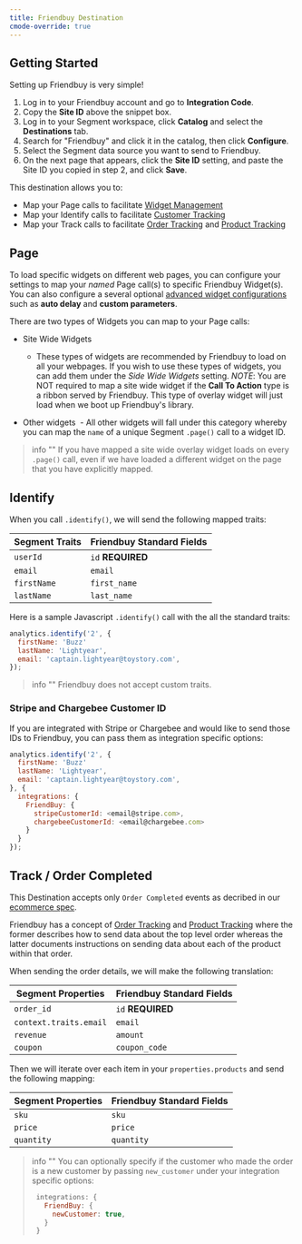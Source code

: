 ```yaml
---
title: Friendbuy Destination
cmode-override: true
---
```


## Getting Started

Setting up Friendbuy is very simple!

1. Log in to your Friendbuy account and go to **Integration Code**.
2. Copy the **Site ID** above the snippet box.
3. Log in to your Segment workspace, click **Catalog** and select the **Destinations** tab.
4. Search for "Friendbuy" and click it in the catalog, then click **Configure**.
5. Select the Segment data source you want to send to Friendbuy.
6. On the next page that appears, click the **Site ID** setting, and paste the Site ID you copied in step 2, and click **Save**.

This destination allows you to:

- Map your Page calls to facilitate [Widget Management](http://developers.friendbuy.com/#widget-management)
- Map your Identify calls to facilitate [Customer Tracking](http://developers.friendbuy.com/#customer-tracking)
- Map your Track calls to facilitate [Order Tracking](http://developers.friendbuy.com/#order-tracking) and [Product Tracking](http://developers.friendbuy.com/#product-tracking)


## Page

To load specific widgets on different web pages, you can configure your settings to map your _named_ Page call(s) to specific Friendbuy Widget(s). You can also configure a several optional [advanced widget configurations](http://developers.friendbuy.com/#widget-options) such as **auto delay** and **custom parameters**.


There are two types of Widgets you can map to your Page calls:

- Site Wide Widgets
  - These types of widgets are recommended by Friendbuy to load on all your webpages. If you wish to use these types of widgets, you can add them under the *Side Wide Widgets* setting. _NOTE_: You are NOT required to map a site wide widget if the **Call To Action** type is a ribbon served by Friendbuy. This type of overlay widget will just load when we boot up Friendbuy's library.

- Other widgets
  - All other widgets will fall under this category whereby you can map the `name` of a unique Segment `.page()` call to a widget ID.

> info ""
> If you have mapped a site wide overlay widget loads on every `.page()` call, even if we have loaded a different widget on the page that you have explicitly mapped.


## Identify

When you call `.identify()`, we will send the following mapped traits:

| **Segment Traits**    | **Friendbuy Standard Fields** |
| --------------------- | ----------------------------- |
| `userId`              | `id` **REQUIRED**             |
| `email`               | `email`                       |
| `firstName`           | `first_name`                  |
| `lastName`            | `last_name`                   |

Here is a sample Javascript  `.identify()` call with the all the standard traits:

```js
analytics.identify('2', {
  firstName: 'Buzz'
  lastName: 'Lightyear',
  email: 'captain.lightyear@toystory.com',
});
```

> info ""
> Friendbuy does not accept custom traits.
### Stripe and Chargebee Customer ID

If you are integrated with Stripe or Chargebee and would like to send those IDs to Friendbuy, you can pass them as integration specific options:

```js
analytics.identify('2', {
  firstName: 'Buzz'
  lastName: 'Lightyear',
  email: 'captain.lightyear@toystory.com',
}, {
  integrations: {
    FriendBuy: {
      stripeCustomerId: <email@stripe.com>,
      chargebeeCustomerId: <email@chargebee.com>
    }
  }
});
```

## Track / Order Completed

This Destination accepts only `Order Completed` events as decribed in our [ecommerce spec](https://segment.com/docs/connections/spec/ecommerce/v2/#order-completed).

Friendbuy has a concept of [Order Tracking](http://developers.friendbuy.com/#order-tracking) and [Product Tracking](http://developers.friendbuy.com/#product-tracking) where the former describes how to send data about the top level order whereas the latter documents instructions on sending data about each of the product within that order.

When sending the order details, we will make the following translation:

| **Segment Properties**    | **Friendbuy Standard Fields** |
| ------------------------- | ----------------------------- |
| `order_id`                | `id` **REQUIRED**             |
| `context.traits.email`    | `email`                       |
| `revenue`                 | `amount`                      |
| `coupon`                  | `coupon_code`                 |

Then we will iterate over each item in your `properties.products` and send the following mapping:


| **Segment Properties**  | **Friendbuy Standard Fields** |
| ----------------------- | ----------------------------- |
| `sku`                   | `sku`                         |
| `price`                 | `price`                       |
| `quantity`              | `quantity`                    |

> info ""
> You can optionally specify if the customer who made the order is a new customer by passing `new_customer` under your integration specific options:
> ```js
>  integrations: {
>    FriendBuy: {
>      newCustomer: true,
>    }
>  }
>```

